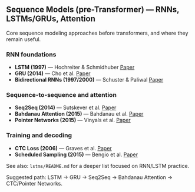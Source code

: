 ## Sequence Models (pre-Transformer) — RNNs, LSTMs/GRUs, Attention

Core sequence modeling approaches before transformers, and where they remain useful.

### RNN foundations
- **LSTM (1997)** — Hochreiter & Schmidhuber [Paper](https://www.bioinf.jku.at/publications/older/2604.pdf)
- **GRU (2014)** — Cho et al. [Paper](https://arxiv.org/abs/1406.1078)
- **Bidirectional RNNs (1997/2000)** — Schuster & Paliwal [Paper](https://ieeexplore.ieee.org/document/650093)

### Sequence-to-sequence and attention
- **Seq2Seq (2014)** — Sutskever et al. [Paper](https://arxiv.org/abs/1409.3215)
- **Bahdanau Attention (2015)** — Bahdanau et al. [Paper](https://arxiv.org/abs/1409.0473)
- **Pointer Networks (2015)** — Vinyals et al. [Paper](https://arxiv.org/abs/1506.03134)

### Training and decoding
- **CTC Loss (2006)** — Graves et al. [Paper](https://www.cs.toronto.edu/~graves/icml_2006.pdf)
- **Scheduled Sampling (2015)** — Bengio et al. [Paper](https://arxiv.org/abs/1506.03099)

See also: `lstms/README.md` for a deeper list focused on RNN/LSTM practice.

Suggested path: LSTM → GRU → Seq2Seq → Bahdanau Attention → CTC/Pointer Networks.


